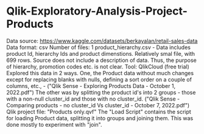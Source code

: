 # Qlik-Exploratory-Analysis-Project-Products
Data source: https://www.kaggle.com/datasets/berkayalan/retail-sales-data 
Data format: csv 
Number of files: 1 product_hierarchy.csv - Data includes product Id, hierarchy Ids and product dimenstions. Relatively smal file, with 699 rows. Source does not include a description of data. Thus, the purpose of hierarchy, promotion codes etc. is not clear.
Tool: QlikCloud (free trial) 
Explored this data in 2 ways.
  One, the Product data without much changes except for replacing blanks with nulls, defining a sort order on a couple of columns, etc., - ("Qlik Sense - Exploring Products Data - October 1, 2022.pdf")
  The other was by splitting the product id's into 2 groups - those with a non-null cluster_id and those with no cluster_id.  ("Qlik Sense - Comparing products  - no cluster_id Vs cluster_id - October 7, 2022.pdf")
Qlik project file: "Products only.qvf"
The "Load Script" contains the script for loading Product data, splitting it into groups and joining them. This was done mostly to experiment with "join".
